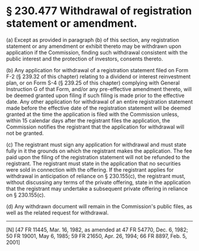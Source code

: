 # § 230.477   Withdrawal of registration statement or amendment.

(a) Except as provided in paragraph (b) of this section, any registration statement or any amendment or exhibit thereto may be withdrawn upon application if the Commission, finding such withdrawal consistent with the public interest and the protection of investors, consents thereto.


(b) Any application for withdrawal of a registration statement filed on Form F-2 (§ 239.32 of this chapter) relating to a dividend or interest reinvestment plan, or on Form S-4 (§ 239.25 of this chapter) complying with General Instruction G of that Form, and/or any pre-effective amendment thereto, will be deemed granted upon filing if such filing is made prior to the effective date. Any other application for withdrawal of an entire registration statement made before the effective date of the registration statement will be deemed granted at the time the application is filed with the Commission unless, within 15 calendar days after the registrant files the application, the Commission notifies the registrant that the application for withdrawal will not be granted. 


(c) The registrant must sign any application for withdrawal and must state fully in it the grounds on which the registrant makes the application. The fee paid upon the filing of the registration statement will not be refunded to the registrant. The registrant must state in the application that no securities were sold in connection with the offering. If the registrant applies for withdrawal in anticipation of reliance on § 230.155(c), the registrant must, without discussing any terms of the private offering, state in the application that the registrant may undertake a subsequent private offering in reliance on § 230.155(c). 


(d) Any withdrawn document will remain in the Commission's public files, as well as the related request for withdrawal.



---

[N] [47 FR 11445, Mar. 16, 1982, as amended at 47 FR 54770, Dec. 6, 1982; 50 FR 19001, May 6, 1985; 59 FR 21650, Apr. 26, 1994; 66 FR 8897, Feb. 5, 2001]




